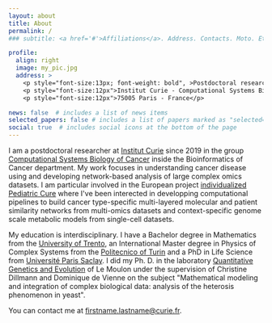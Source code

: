 ```yaml
---
layout: about
title: About
permalink: /
### subtitle: <a href='#'>Affiliations</a>. Address. Contacts. Moto. Etc.

profile:
  align: right
  image: my_pic.jpg
  address: >
    <p style="font-size:13px; font-weight: bold", >Postdoctoral researcher</p>
    <p style="font-size:12px">Institut Curie - Computational Systems Biology of Cancer group </p>
    <p style="font-size:12px">75005 Paris - France</p>

news: false  # includes a list of news items
selected_papers: false # includes a list of papers marked as "selected={true}"
social: true  # includes social icons at the bottom of the page
---
```


I am a postdoctoral researcher at [Institut Curie](https://curie.fr/) since 2019 in the group [Computational Systems Biology of Cancer](https://sysbio.curie.fr/) inside the Bioinformatics of Cancer department. My work focuses in understanding cancer disease using and developing network-based analysis of large complex omics datasets. I am particular involved in the European project [individualized Pediatric Cure](https://ipc-project.eu/) where I've been interected in developping computational pipelines to build cancer type-specific multi-layered molecular and patient similarity networks from multi-omics datasets and context-specific genome scale metabolic models from single-cell datasets. 

My education is interdisciplinary. I have a Bachelor degree in Mathematics from the [University of Trento](), an International Master degree in Physics of Complex Systems from the [Politecnico of Turin]() and a PhD in Life Science from [Université Paris Saclay](). I did my Ph. D. in the laboratory [Quantitative Genetics and Evolution](http://moulon.inra.fr/) of Le Moulon under the supervision of Christine Dillmann and Dominique de Vienne on the subject "Mathematical modeling and integration of complex biological data: analysis of the heterosis phenomenon in yeast". 

You can contact me at <a href='#'>firstname.lastname@curie.fr</a>.
